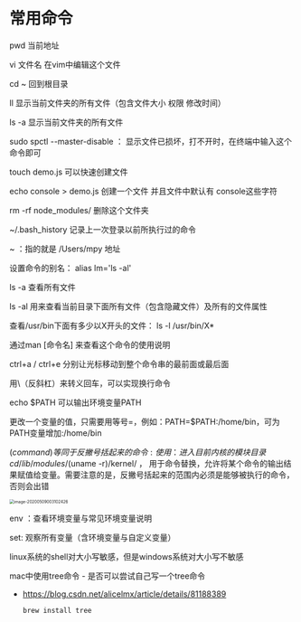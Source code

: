 # 常用命令

pwd 当前地址

vi 文件名   在vim中编辑这个文件

cd ~ 回到根目录

ll 显示当前文件夹的所有文件（包含文件大小 权限 修改时间）

  ls -a 显示当前文件夹的所有文件

sudo spctl --master-disable ： 显示文件已损坏，打不开时，在终端中输入这个命令即可

touch demo.js 可以快速创建文件

echo console > demo.js 创建一个文件 并且文件中默认有 console这些字符

rm -rf  node_modules/ 删除这个文件夹

~/.bash_history 记录上一次登录以前所执行过的命令

~  ：指的就是 /Users/mpy 地址

设置命令的别名： alias lm='ls -al'

ls -a 查看所有文件

 ls -al 用来查看当前目录下面所有文件（包含隐藏文件）及所有的文件属性

查看/usr/bin下面有多少以X开头的文件： ls -l /usr/bin/X*

通过man [命令名] 来查看这个命令的使用说明

ctrl+a / ctrl+e 分别让光标移动到整个命令串的最前面或最后面

用\（反斜杠）来转义回车，可以实现换行命令

echo $PATH 可以输出环境变量PATH

更改一个变量的值，只需要用等号=，例如：PATH=$PATH:/home/bin，可为PATH变量增加:/home/bin

$(command) 等同于 反撇号括起来的命令: 使用：进入目前内核的模块目录 cd /lib/modules/$(uname -r)/kernel/ ， 用于命令替换，允许将某个命令的输出结果赋值给变量。需要注意的是，反撇号括起来的范围内必须是能够被执行的命令，否则会出错

<img src="/Users/mpy/Library/Application Support/typora-user-images/image-20200509003102426.png" alt="image-20200509003102426" style="zoom:50%;" />

env ：查看环境变量与常见环境变量说明

set: 观察所有变量（含环境变量与自定义变量）

linux系统的shell对大小写敏感，但是windows系统对大小写不敏感

mac中使用tree命令 - 是否可以尝试自己写一个tree命令

- https://blog.csdn.net/alicelmx/article/details/81188389

  `brew install tree`



